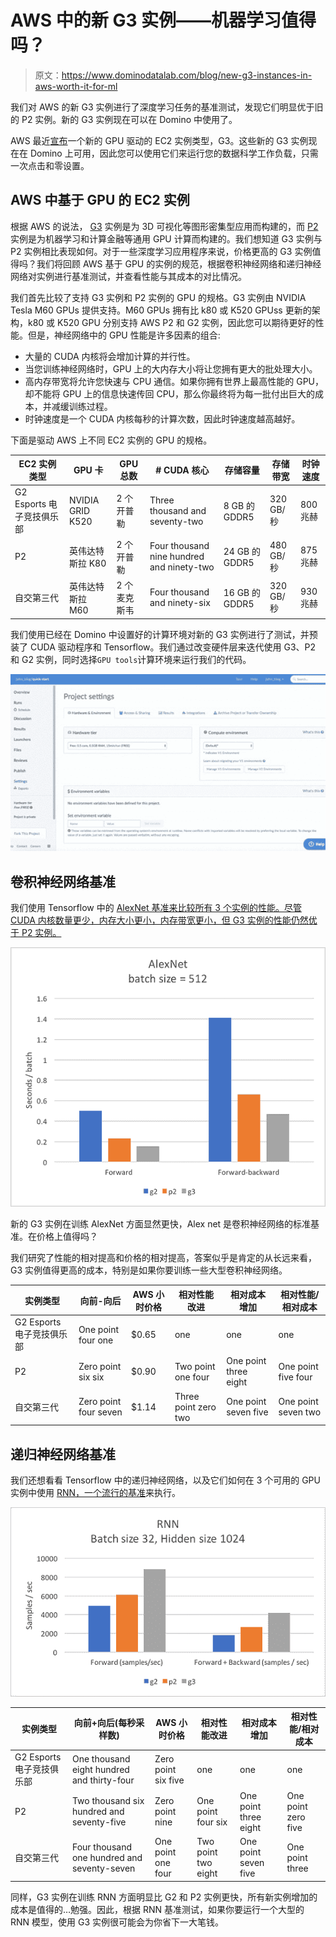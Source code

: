 # AWS 中的新 G3 实例——机器学习值得吗？

> 原文：<https://www.dominodatalab.com/blog/new-g3-instances-in-aws-worth-it-for-ml>

我们对 AWS 的新 G3 实例进行了深度学习任务的基准测试，发现它们明显优于旧的 P2 实例。新的 G3 实例现在可以在 Domino 中使用了。

AWS 最近[宣布](https://aws.amazon.com/blogs/aws/new-next-generation-gpu-powered-ec2-instances-g3/)一个新的 GPU 驱动的 EC2 实例类型，G3。这些新的 G3 实例现在在 Domino 上可用，因此您可以使用它们来运行您的数据科学工作负载，只需一次点击和零设置。

## AWS 中基于 GPU 的 EC2 实例

根据 AWS 的说法， [G3](https://aws.amazon.com/blogs/aws/new-next-generation-gpu-powered-ec2-instances-g3/) 实例是为 3D 可视化等图形密集型应用而构建的，而 [P2](https://aws.amazon.com/ec2/instance-types/p2/) 实例是为机器学习和计算金融等通用 GPU 计算而构建的。我们想知道 G3 实例与 P2 实例相比表现如何。对于一些深度学习应用程序来说，价格更高的 G3 实例值得吗？我们将回顾 AWS 基于 GPU 的实例的规范，根据卷积神经网络和递归神经网络对实例进行基准测试，并查看性能与其成本的对比情况。

我们首先比较了支持 G3 实例和 P2 实例的 GPU 的规格。G3 实例由 NVIDIA Tesla M60 GPUs 提供支持。M60 GPUs 拥有比 k80 或 K520 GPUss 更新的架构，k80 或 K520 GPU 分别支持 AWS P2 和 G2 实例，因此您可以期待更好的性能。但是，神经网络中的 GPU 性能是许多因素的组合:

*   大量的 CUDA 内核将会增加计算的并行性。
*   当您训练神经网络时，GPU 上的大内存大小将让您拥有更大的批处理大小。
*   高内存带宽将允许您快速与 CPU 通信。如果你拥有世界上最高性能的 GPU，却不能将 GPU 上的信息快速传回 CPU，那么你最终将为每一批付出巨大的成本，并减缓训练过程。
*   时钟速度是一个 CUDA 内核每秒的计算次数，因此时钟速度越高越好。

下面是驱动 AWS 上不同 EC2 实例的 GPU 的规格。

| EC2 实例类型 | GPU 卡 | GPU 总数 | # CUDA 核心 | 存储容量 | 存储带宽 | 时钟速度 |
| --- | --- | --- | --- | --- | --- | --- |
| G2 Esports 电子竞技俱乐部 | NVIDIA GRID K520 | 2 个开普勒 | Three thousand and seventy-two | 8 GB 的 GDDR5 | 320 GB/秒 | 800 兆赫 |
| P2 | 英伟达特斯拉 K80 | 2 个开普勒 | Four thousand nine hundred and ninety-two | 24 GB 的 GDDR5 | 480 GB/秒 | 875 兆赫 |
| 自交第三代 | 英伟达特斯拉 M60 | 2 个麦克斯韦 | Four thousand and ninety-six | 16 GB 的 GDDR5 | 320 GB/秒 | 930 兆赫 |Table 1\. GPU specifications for GPU-powered EC2 instances on AWS.

我们使用已经在 Domino 中设置好的计算环境对新的 G3 实例进行了测试，并预装了 CUDA 驱动程序和 Tensorflow。我们通过改变硬件层来迭代使用 G3、P2 和 G2 实例，同时选择`GPU tools`计算环境来运行我们的代码。

![HubSpot Video](img/b506d3a7ce17ed6c67c0014c45a02d3e.png)

## 卷积神经网络基准

我们使用 Tensorflow 中的 [AlexNet 基准来比较所有 3 个实例的性能。尽管 CUDA 内核数量更少，内存大小更小，内存带宽更小，但 G3 实例的性能仍然优于 P2 实例。](https://github.com/soumith/convnet-benchmarks)

![AlexNet with a batch size of 512](img/768f75d01b7e7ab1fd72b1b36cca9c61.png)

新的 G3 实例在训练 AlexNet 方面显然更快，Alex net 是卷积神经网络的标准基准。在价格上值得吗？

我们研究了性能的相对提高和价格的相对提高，答案似乎是肯定的从长远来看，G3 实例值得更高的成本，特别是如果你要训练一些大型卷积神经网络。

| 实例类型 | 向前-向后 | AWS 小时价格 | 相对性能改进 | 相对成本增加 | 相对性能/相对成本 |
| --- | --- | --- | --- | --- | --- |
| G2 Esports 电子竞技俱乐部 | One point four one | $0.65 | one | one | one |
| P2 | Zero point six six | $0.90 | Two point one four | One point three eight | One point five four |
| 自交第三代 | Zero point four seven | $1.14 | Three point zero two | One point seven five | One point seven two |Table 2\. Relative performance and cost of GPU instances for AlexNet training

## 递归神经网络基准

我们还想看看 Tensorflow 中的递归神经网络，以及它们如何在 3 个可用的 GPU 实例中使用 [RNN，一个流行的基准](https://github.com/glample/rnn-benchmarks)来执行。

![Recurrent Neural Net Benchmark](img/b02e306db5e05d574625c00549d2a2c1.png)

| 实例类型 | 向前+向后(每秒采样数) | AWS 小时价格 | 相对性能改进 | 相对成本增加 | 相对性能/相对成本 |
| --- | --- | --- | --- | --- | --- |
| G2 Esports 电子竞技俱乐部 | One thousand eight hundred and thirty-four | Zero point six five | one | one | one |
| P2 | Two thousand six hundred and seventy-five | Zero point nine | One point four six | One point three eight | One point zero five |
| 自交第三代 | Four thousand one hundred and seventy-seven | One point one four | Two point two eight | One point seven five | One point three |Table 3\. Relative performance and cost of GPU instances for RNN training

同样，G3 实例在训练 RNN 方面明显比 G2 和 P2 实例更快，所有新实例增加的成本是值得的…勉强。因此，根据 RNN 基准测试，如果你要运行一个大型的 RNN 模型，使用 G3 实例很可能会为你省下一大笔钱。